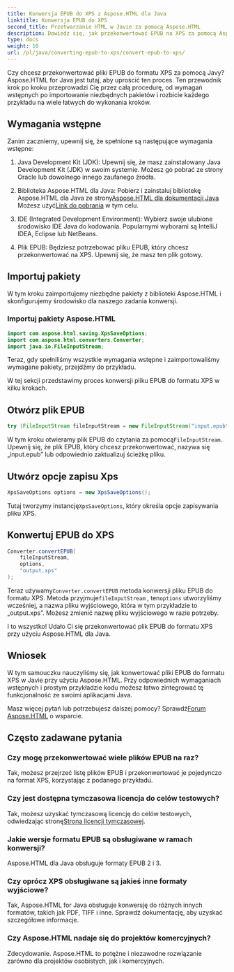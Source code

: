 ```yaml
---
title: Konwersja EPUB do XPS z Aspose.HTML dla Java
linktitle: Konwersja EPUB do XPS
second_title: Przetwarzanie HTML w Javie za pomocą Aspose.HTML
description: Dowiedz się, jak przekonwertować EPUB na XPS za pomocą Aspose.HTML dla Java. Przewodnik krok po kroku dotyczący płynnej konwersji EPUB na XPS. Wypróbuj teraz!
type: docs
weight: 10
url: /pl/java/converting-epub-to-xps/convert-epub-to-xps/
---
```


Czy chcesz przekonwertować pliki EPUB do formatu XPS za pomocą Javy? Aspose.HTML for Java jest tutaj, aby uprościć ten proces. Ten przewodnik krok po kroku przeprowadzi Cię przez całą procedurę, od wymagań wstępnych po importowanie niezbędnych pakietów i rozbicie każdego przykładu na wiele łatwych do wykonania kroków.

## Wymagania wstępne

Zanim zaczniemy, upewnij się, że spełnione są następujące wymagania wstępne:

1. Java Development Kit (JDK): Upewnij się, że masz zainstalowany Java Development Kit (JDK) w swoim systemie. Możesz go pobrać ze strony Oracle lub dowolnego innego zaufanego źródła.

2. Biblioteka Aspose.HTML dla Java: Pobierz i zainstaluj bibliotekę Aspose.HTML dla Java ze strony[Aspose.HTML dla dokumentacji Java](https://reference.aspose.com/html/java/) Możesz użyć[Link do pobrania](https://releases.aspose.com/html/java/) w tym celu.

3. IDE (Integrated Development Environment): Wybierz swoje ulubione środowisko IDE Java do kodowania. Popularnymi wyborami są IntelliJ IDEA, Eclipse lub NetBeans.

4. Plik EPUB: Będziesz potrzebować pliku EPUB, który chcesz przekonwertować na XPS. Upewnij się, że masz ten plik gotowy.

## Importuj pakiety

W tym kroku zaimportujemy niezbędne pakiety z biblioteki Aspose.HTML i skonfigurujemy środowisko dla naszego zadania konwersji.

### Importuj pakiety Aspose.HTML

```java
import com.aspose.html.saving.XpsSaveOptions;
import com.aspose.html.converters.Converter;
import java.io.FileInputStream;
```

Teraz, gdy spełniliśmy wszystkie wymagania wstępne i zaimportowaliśmy wymagane pakiety, przejdźmy do przykładu.

W tej sekcji przedstawimy proces konwersji pliku EPUB do formatu XPS w kilku krokach.

## Otwórz plik EPUB

```java
try (FileInputStream fileInputStream = new FileInputStream("input.epub")) {
```

 W tym kroku otwieramy plik EPUB do czytania za pomocą`FileInputStream`. Upewnij się, że plik EPUB, który chcesz przekonwertować, nazywa się „input.epub” lub odpowiednio zaktualizuj ścieżkę pliku.

## Utwórz opcje zapisu Xps

```java
XpsSaveOptions options = new XpsSaveOptions();
```

Tutaj tworzymy instancję`XpsSaveOptions`, który określa opcje zapisywania pliku XPS.

## Konwertuj EPUB do XPS

```java
Converter.convertEPUB(
    fileInputStream,
    options,
    "output.xps"
);
```

 Teraz używamy`Converter.convertEPUB` metoda konwersji pliku EPUB do formatu XPS. Metoda przyjmuje`fileInputStream` , ten`options` utworzyliśmy wcześniej, a nazwa pliku wyjściowego, która w tym przykładzie to „output.xps”. Możesz zmienić nazwę pliku wyjściowego w razie potrzeby.

I to wszystko! Udało Ci się przekonwertować plik EPUB do formatu XPS przy użyciu Aspose.HTML dla Java.

## Wniosek

W tym samouczku nauczyliśmy się, jak konwertować pliki EPUB do formatu XPS w Javie przy użyciu Aspose.HTML. Przy odpowiednich wymaganiach wstępnych i prostym przykładzie kodu możesz łatwo zintegrować tę funkcjonalność ze swoimi aplikacjami Java.

 Masz więcej pytań lub potrzebujesz dalszej pomocy? Sprawdź[Forum Aspose.HTML](https://forum.aspose.com/) o wsparcie.

## Często zadawane pytania

### Czy mogę przekonwertować wiele plików EPUB na raz?
Tak, możesz przejrzeć listę plików EPUB i przekonwertować je pojedynczo na format XPS, korzystając z podanego przykładu.

### Czy jest dostępna tymczasowa licencja do celów testowych?
Tak, możesz uzyskać tymczasową licencję do celów testowych, odwiedzając stronę[Strona licencji tymczasowej](https://purchase.aspose.com/temporary-license/).

### Jakie wersje formatu EPUB są obsługiwane w ramach konwersji?
Aspose.HTML dla Java obsługuje formaty EPUB 2 i 3.

### Czy oprócz XPS obsługiwane są jakieś inne formaty wyjściowe?
Tak, Aspose.HTML for Java obsługuje konwersję do różnych innych formatów, takich jak PDF, TIFF i inne. Sprawdź dokumentację, aby uzyskać szczegółowe informacje.

### Czy Aspose.HTML nadaje się do projektów komercyjnych?
Zdecydowanie. Aspose.HTML to potężne i niezawodne rozwiązanie zarówno dla projektów osobistych, jak i komercyjnych.